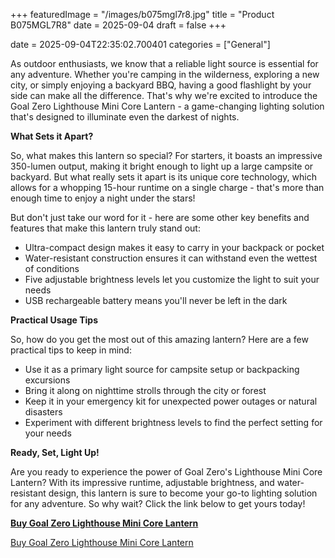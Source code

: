 +++
featuredImage = "/images/b075mgl7r8.jpg"
title = "Product B075MGL7R8"
date = 2025-09-04
draft = false
+++

date = 2025-09-04T22:35:02.700401
categories = ["General"]

As outdoor enthusiasts, we know that a reliable light source is essential for any adventure. Whether you're camping in the wilderness, exploring a new city, or simply enjoying a backyard BBQ, having a good flashlight by your side can make all the difference. That's why we're excited to introduce the Goal Zero Lighthouse Mini Core Lantern - a game-changing lighting solution that's designed to illuminate even the darkest of nights.

**What Sets it Apart?**

So, what makes this lantern so special? For starters, it boasts an impressive 350-lumen output, making it bright enough to light up a large campsite or backyard. But what really sets it apart is its unique core technology, which allows for a whopping 15-hour runtime on a single charge - that's more than enough time to enjoy a night under the stars!

But don't just take our word for it - here are some other key benefits and features that make this lantern truly stand out:

* Ultra-compact design makes it easy to carry in your backpack or pocket
* Water-resistant construction ensures it can withstand even the wettest of conditions
* Five adjustable brightness levels let you customize the light to suit your needs
* USB rechargeable battery means you'll never be left in the dark

**Practical Usage Tips**

So, how do you get the most out of this amazing lantern? Here are a few practical tips to keep in mind:

* Use it as a primary light source for campsite setup or backpacking excursions
* Bring it along on nighttime strolls through the city or forest
* Keep it in your emergency kit for unexpected power outages or natural disasters
* Experiment with different brightness levels to find the perfect setting for your needs

**Ready, Set, Light Up!**

Are you ready to experience the power of Goal Zero's Lighthouse Mini Core Lantern? With its impressive runtime, adjustable brightness, and water-resistant design, this lantern is sure to become your go-to lighting solution for any adventure. So why wait? Click the link below to get yours today!

**[Buy Goal Zero Lighthouse Mini Core Lantern](https://www.amazon.com/dp/B075MGL7R8)**

[Buy Goal Zero Lighthouse Mini Core Lantern](https://www.amazon.com/dp/B075MGL7R8)
